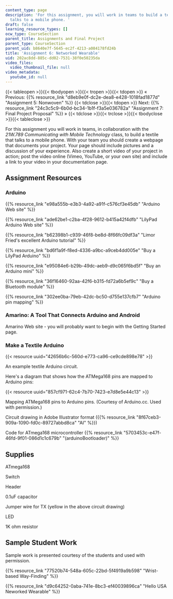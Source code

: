 ```yaml
---
content_type: page
description: 'For this assignment, you will work in teams to build a textile that
  talks to a mobile phone. '
draft: false
learning_resource_types: []
ocw_type: CourseSection
parent_title: Assignments and Final Project
parent_type: CourseSection
parent_uid: b8640e7f-5645-ec2f-4213-a084178fd24b
title: 'Assignment 6: Networked Wearable'
uid: 202ac8dd-885c-dd02-7531-38f0e50235da
video_files:
  video_thumbnail_file: null
video_metadata:
  youtube_id: null
---
```

{{< tableopen >}}{{< tbodyopen >}}{{< tropen >}}{{< tdopen >}}
« Previous: {{% resource_link "d8eb9e0f-dc2e-dea8-e428-1018fad1877d" "Assignment 5: Nonwoven" %}}
{{< tdclose >}}{{< tdopen >}}
Next: {{% resource_link "24c3c5c9-6b0d-bc34-1b1f-f3a5e036782a" "Assignment 7: Final Project Proposal" %}} »
{{< tdclose >}}{{< trclose >}}{{< tbodyclose >}}{{< tableclose >}}

For this assignment you will work in teams, in collaboration with the *21W.789 Communicating with Mobile Technology* class, to build a textile that talks to a mobile phone. With your team you should create a webpage that documents your project. Your page should include pictures and a discussion of your experience. Also create a short video of your project in action; post the video online (Vimeo, YouTube, or your own site) and include a link to your video in your documentation page.

## Assignment Resources

### Arduino

{{% resource_link "e98a555b-e3b3-4a92-a91f-c576cf3e45db" "Arduino Web site" %}}

{{% resource_link "ade62be1-c2ba-4f28-9612-b415a42f4dfb" "LilyPad Arduino Web site" %}}

{{% resource_link "b62398b1-c939-46f8-be8d-8f66fc09df3a" "Limor Fried's excellent Arduino tutorial" %}}

{{% resource_link "bd6f1a9f-f8ed-4336-a9bc-a9ceb4dd005e" "Buy a LilyPad Arduino" %}}

{{% resource_link "e95084e6-b29b-49dc-aeb9-d9c065f6bd5f" "Buy an Arduino mini" %}}

{{% resource_link "36f16460-92aa-42f6-b315-fd72a6b5ef9c" "Buy a Bluetooth module" %}}

{{% resource_link "302ee0ba-79eb-42dc-bc50-d755e137cfb7" "Arduino pin mapping" %}}

### Amarino: A Tool That Connects Arduino and Android

Amarino Web site - you will probably want to begin with the Getting Started page.

### Make a Textile Arduino

{{< resource uuid="42656b6c-560d-e773-ca96-ce9cde898e78" >}}

An example textile Arduino circuit.

Here's a diagram that shows how the ATMega168 pins are mapped to Arduino pins:

{{< resource uuid="857cf971-62c4-7b70-7423-e7d8e5e44c13" >}}

Mapping ATMega168 pins to Arduino pins. (Courtesy of Arduino.cc. Used with permission.)

Circuit drawing in Adobe Illustrator format ({{% resource_link "8f67ceb3-909a-1090-fd0c-89727abbd8ca" "AI" %}})

Code for ATmega168 microcontroller {{% resource_link "5703453c-e47f-46fd-9f01-086d1c1c679b" "(arduinoBootloader)" %}}

## Supplies

ATmega168

Switch

Header

0.1uF capacitor

Jumper wire for TX (yellow in the above circuit drawing)

LED

1K ohm resistor

## Sample Student Work

Sample work is presented courtesy of the students and used with permission.

{{% resource_link "77520b74-548a-605c-22bd-5f4919a9b598" "Wrist-based Way-Finding" %}}

{{% resource_link "d9c64252-0aba-741e-8bc3-ef40039896ca" "Hello USA Neworked Wearable" %}}